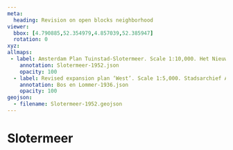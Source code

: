 ```yaml
---
meta:
  heading: Revision on open blocks neighborhood
viewer:
  bbox: [4.790885,52.354979,4.857039,52.385947]
  rotation: 0
xyz:
allmaps: 
 - label: Amsterdam Plan Tuinstad-Slotermeer. Scale 1:10,000. Het Nieuwe Instituut. Originally published in 'Brochure Tuinstad Slotermeer, page 9' published by Gemeentebestuur van Amsterdam, 1952
    annotation: Slotermeer-1952.json
    opacity: 100
  - label: Revised expansion plan ‘West’. Scale 1:5,000. Stadsarchief Amsterdam. Published by Public Works Department and its legal successors, 1936
    annotation: Bos en Lommer-1936.json
    opacity: 100
geojson:
  - filename: Slotermeer-1952.geojson
---
```

# Slotermeer
